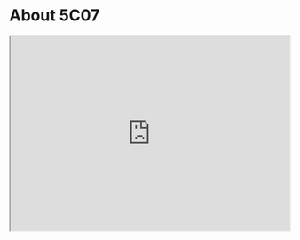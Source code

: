 # About 5C07
<iframe src="https://www.google.com/maps/d/embed?mid=1u8zW4jg_u7IhE8On2rlT8qv9iJefekw&z=14&ll=38.92653552790626, -76.97623987098153" width="100%" height="350"></iframe>